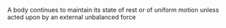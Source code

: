
A body continues to maintain its state of rest or of uniform motion unless acted upon by an external unbalanced force
